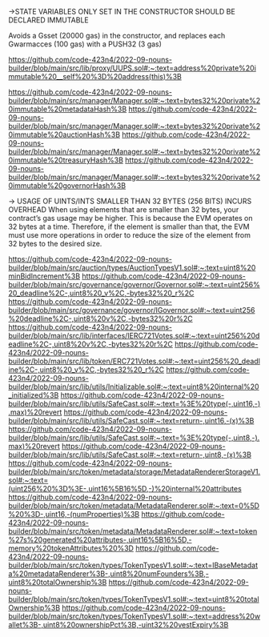 ->STATE VARIABLES ONLY SET IN THE CONSTRUCTOR SHOULD BE DECLARED IMMUTABLE

Avoids a Gsset (20000 gas) in the constructor, and replaces each Gwarmacces (100 gas) with a PUSH32 (3 gas)

https://github.com/code-423n4/2022-09-nouns-builder/blob/main/src/lib/proxy/UUPS.sol#:~:text=address%20private%20immutable%20__self%20%3D%20address(this)%3B

https://github.com/code-423n4/2022-09-nouns-builder/blob/main/src/manager/Manager.sol#:~:text=bytes32%20private%20immutable%20metadataHash%3B
https://github.com/code-423n4/2022-09-nouns-builder/blob/main/src/manager/Manager.sol#:~:text=bytes32%20private%20immutable%20auctionHash%3B
https://github.com/code-423n4/2022-09-nouns-builder/blob/main/src/manager/Manager.sol#:~:text=bytes32%20private%20immutable%20treasuryHash%3B
https://github.com/code-423n4/2022-09-nouns-builder/blob/main/src/manager/Manager.sol#:~:text=bytes32%20private%20immutable%20governorHash%3B


-> USAGE OF UINTS/INTS SMALLER THAN 32 BYTES (256 BITS) INCURS OVERHEAD
When using elements that are smaller than 32 bytes, your contract’s gas usage may be higher. This is because the EVM operates on 32 bytes at a time. Therefore, if the element is smaller than that, the EVM must use more operations in order to reduce the size of the element from 32 bytes to the desired size.

https://github.com/code-423n4/2022-09-nouns-builder/blob/main/src/auction/types/AuctionTypesV1.sol#:~:text=uint8%20minBidIncrement%3B
https://github.com/code-423n4/2022-09-nouns-builder/blob/main/src/governance/governor/Governor.sol#:~:text=uint256%20_deadline%2C-,uint8%20_v%2C,-bytes32%20_r%2C
https://github.com/code-423n4/2022-09-nouns-builder/blob/main/src/governance/governor/IGovernor.sol#:~:text=uint256%20deadline%2C-,uint8%20v%2C,-bytes32%20r%2C
https://github.com/code-423n4/2022-09-nouns-builder/blob/main/src/lib/interfaces/IERC721Votes.sol#:~:text=uint256%20deadline%2C-,uint8%20v%2C,-bytes32%20r%2C
https://github.com/code-423n4/2022-09-nouns-builder/blob/main/src/lib/token/ERC721Votes.sol#:~:text=uint256%20_deadline%2C-,uint8%20_v%2C,-bytes32%20_r%2C
https://github.com/code-423n4/2022-09-nouns-builder/blob/main/src/lib/utils/Initializable.sol#:~:text=uint8%20internal%20_initialized%3B
https://github.com/code-423n4/2022-09-nouns-builder/blob/main/src/lib/utils/SafeCast.sol#:~:text=%3E%20type(-,uint16,-).max)%20revert
https://github.com/code-423n4/2022-09-nouns-builder/blob/main/src/lib/utils/SafeCast.sol#:~:text=return-,uint16,-(x)%3B
https://github.com/code-423n4/2022-09-nouns-builder/blob/main/src/lib/utils/SafeCast.sol#:~:text=%3E%20type(-,uint8,-).max)%20revert
https://github.com/code-423n4/2022-09-nouns-builder/blob/main/src/lib/utils/SafeCast.sol#:~:text=return-,uint8,-(x)%3B
https://github.com/code-423n4/2022-09-nouns-builder/blob/main/src/token/metadata/storage/MetadataRendererStorageV1.sol#:~:text=(uint256%20%3D%3E-,uint16%5B16%5D,-)%20internal%20attributes
https://github.com/code-423n4/2022-09-nouns-builder/blob/main/src/token/metadata/MetadataRenderer.sol#:~:text=0%5D%20%3D-,uint16,-(numProperties)%3B
https://github.com/code-423n4/2022-09-nouns-builder/blob/main/src/token/metadata/MetadataRenderer.sol#:~:text=token%27s%20generated%20attributes-,uint16%5B16%5D,-memory%20tokenAttributes%20%3D
https://github.com/code-423n4/2022-09-nouns-builder/blob/main/src/token/types/TokenTypesV1.sol#:~:text=IBaseMetadata%20metadataRenderer%3B-,uint8%20numFounders%3B,-uint8%20totalOwnership%3B
https://github.com/code-423n4/2022-09-nouns-builder/blob/main/src/token/types/TokenTypesV1.sol#:~:text=uint8%20totalOwnership%3B
https://github.com/code-423n4/2022-09-nouns-builder/blob/main/src/token/types/TokenTypesV1.sol#:~:text=address%20wallet%3B-,uint8%20ownershipPct%3B,-uint32%20vestExpiry%3B


